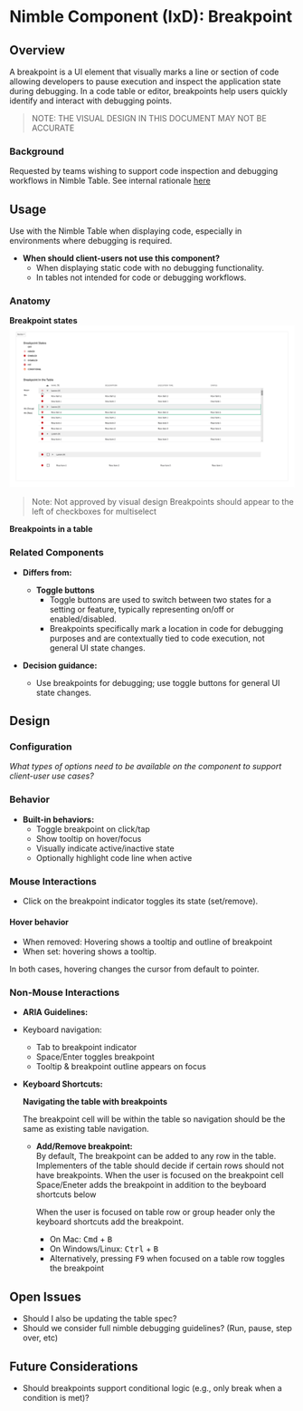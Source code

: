 # Nimble Component (IxD): Breakpoint

## Overview

A breakpoint is a UI element that visually marks a line or section of code allowing developers to pause execution and inspect the application state during debugging. In a code table or editor, breakpoints help users quickly identify and interact with debugging points.

> NOTE: THE VISUAL DESIGN IN THIS DOCUMENT MAY NOT BE ACCURATE
### Background
Requested by teams wishing to support code inspection and debugging workflows in Nimble Table.
See internal rationale [here](https://emerson-my.sharepoint.com/:w:/p/alice_darrow/EUyUN2MwIVZKnzUm0MNHSw0BFfTMtxGMTpEupWpMPbD-og?e=z8UyoJ)
## Usage

Use with the Nimble Table when displaying code, especially in environments where debugging is required.

- **When should client-users not use this component?**
  - When displaying static code with no debugging functionality.
  - In tables not intended for code or debugging workflows.

### Anatomy

**Breakpoint states**
![Breakpoint States](./specs/spec-images/States.png)

> Note: Not approved by visual design
Breakpoints should appear to the left of checkboxes for multiselect

**Breakpoints in a table**

### Related Components

- **Differs from:**
  - **Toggle buttons**  
    - Toggle buttons are used to switch between two states for a setting or feature, typically representing on/off or enabled/disabled.  
    - Breakpoints specifically mark a location in code for debugging purposes and are contextually tied to code execution, not general UI state changes.

- **Decision guidance:**
  - Use breakpoints for debugging; use toggle buttons for general UI state changes.

## Design

### Configuration
*What types of options need to be available on the component to support client-user use cases?*

### Behavior

- **Built-in behaviors:**
  - Toggle breakpoint on click/tap
  - Show tooltip on hover/focus
  - Visually indicate active/inactive state
  - Optionally highlight code line when active

### Mouse Interactions

- Click on the breakpoint indicator toggles its state (set/remove).

#### Hover behavior
- When removed: Hovering shows a tooltip and outline of breakpoint
- When set: hovering shows a tooltip.

In both cases, hovering changes the cursor from default to pointer.

### Non-Mouse Interactions

- **ARIA Guidelines:** 
- Keyboard navigation:
  - Tab to breakpoint indicator
  - Space/Enter toggles breakpoint
  - Tooltip & breakpoint outline appears on focus
- **Keyboard Shortcuts:**

    **Navigating the table with breakpoints**

    The breakpoint cell will be within the table so navigation should be the same as existing table navigation.


  - **Add/Remove breakpoint:**  
    By default, The breakpoint can be added to any row in the table. Implementers of the table should decide if certain rows should not have breakpoints.
    When the user is focused on the breakpoint cell Space/Eneter adds the breakpoint in addition to the beyboard shortcuts below


    When the user is focused on table row or group header only the keyboard shortcuts add the breakpoint.


    - On Mac: <kbd>Cmd</kbd> + <kbd>B</kbd>  
    - On Windows/Linux: <kbd>Ctrl</kbd> + <kbd>B</kbd>
    - Alternatively, pressing <kbd>F9</kbd> when focused on a table row toggles the breakpoint


## Open Issues
- Should I also be updating the table spec?
- Should we consider full nimble debugging guidelines? (Run, pause, step over, etc)

## Future Considerations
- Should breakpoints support conditional logic (e.g., only break when a condition is met)?
